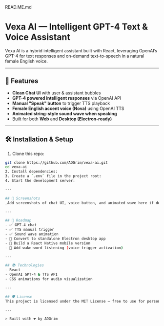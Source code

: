 READ.ME.md
# Vexa AI — Intelligent GPT-4 Text & Voice Assistant  

Vexa AI is a hybrid intelligent assistant built with React, leveraging OpenAI’s GPT-4 for text responses and on-demand text-to-speech in a natural female English voice.  

---

## 🚀 Features  
- **Clean Chat UI** with user & assistant bubbles  
- **GPT-4 powered intelligent responses** via OpenAI API  
- **Manual "Speak" button** to trigger TTS playback  
- **Female English accent voice (Nova)** using OpenAI TTS  
- **Animated string-style sound wave when speaking**  
- Built for both **Web** and **Desktop (Electron-ready)**  

---

## 🛠️ Installation & Setup  
1. Clone this repo:
```bash
git clone https://github.com/ADGrim/vexa-ai.git
cd vexa-ai
2. Install dependencies:
3. Create a `.env` file in the project root:
4. Start the development server:

---

## 📸 Screenshots  
_Add screenshots of chat UI, voice button, and animated wave here if desired._  

---

## 🔮 Roadmap  
- ✅ GPT-4 chat  
- ✅ TTS manual trigger  
- ✅ Sound wave animation  
- 🚧 Convert to standalone Electron desktop app  
- 🚧 Build a React Native mobile version  
- 🚧 Add wake-word listening (voice trigger activation)  

---

## 📚 Technologies  
- React  
- OpenAI GPT-4 & TTS API  
- CSS animations for audio visualization  

---

## 🛡 License  
This project is licensed under the MIT License — free to use for personal and commercial projects.  

---

> Built with ❤️ by ADGrim

